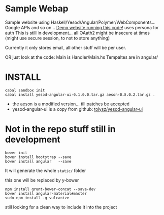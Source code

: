 Sample Webap
============

Sample website using Haskell/Yesod/Angular/Polymer/WebComponents...
  Google APIs and so on... [Demo website running this code!](https://video.kio.sx/) uses persona for auth
     This is still in development... all OAath2 might be insecure at times (might use secure session, to not to store anything)

Currently it only stores email, all other stuff will be per user.

OR just look at the code:
 Main is Handler/Main.hs
 Tempaltes are in angular/

INSTALL
=======

    cabal sandbox init
    cabal install yesod-angular-ui-0.1.0.0.tar.gz aeson-0.8.0.2.tar.gz .
    
* the aeson is a modified version... till patches be accepted
* yesod-angular-ui is a copy from github: [tolysz/yesod-angular-ui](https://github.com/tolysz/yesod-angular-ui)

Not in the repo stuff still in development
=========================

    bower init
    bower install bootstrap --save
    bower install angular   --save

It will generate the whole `static/` folder

this one will be replaced by y-bower

    npm install grunt-bower-concat --save-dev
    bower install angular-material#master
    sudo npm install -g vulcanize

still looking for a clean way to include it into the project


